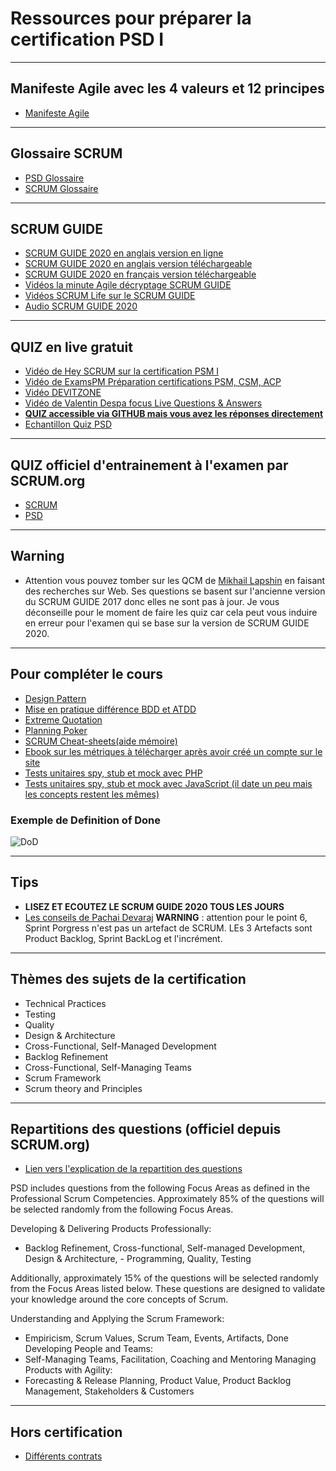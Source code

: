 # Ressources pour préparer la certification PSD I

---

## Manifeste Agile avec les 4 valeurs et 12 principes

- [Manifeste Agile](https://manifesteagile.fr/)

---

## Glossaire SCRUM

- [PSD Glossaire](https://www.scrum.org/resources/professional-scrum-developer-glossary)
- [SCRUM Glossaire](https://www.scrum.org/resources/scrum-glossary)

---

## SCRUM GUIDE

- [SCRUM GUIDE 2020 en anglais version en ligne](https://scrumguides.org/scrum-guide.html)
- [SCRUM GUIDE 2020 en anglais version téléchargeable](https://scrumguides.org/docs/scrumguide/v2020/2020-Scrum-Guide-US.pdf)
- [SCRUM GUIDE 2020 en français version téléchargeable](https://scrumguides.org/docs/scrumguide/v2020/2020-Scrum-Guide-French.pdf)
- [Vidéos la minute Agile décryptage SCRUM GUIDE](https://www.youtube.com/watch?v=53Me6CvtSKM&list=PL9Q_Ei1JWJ4f5VcugVY84ipKEOfsPvphG&index=1)
- [Vidéos SCRUM Life sur le SCRUM GUIDE](https://www.youtube.com/watch?v=hFmswldixSs)
- [Audio SCRUM GUIDE 2020](https://www.youtube.com/watch?v=G8jE3pGfGZE&pp=ugMICgJmchABGAE%3D)

---

## QUIZ en live gratuit

- [Vidéo de Hey SCRUM sur la certification PSM I](https://www.youtube.com/watch?v=pAQeEu-l8ZM)
- [Vidéo de ExamsPM Préparation certifications PSM, CSM, ACP](https://www.youtube.com/watch?v=rXANXh7HBOE)
- [Vidéo DEVITZONE](https://www.youtube.com/watch?v=cfZ782rpUFo&list=PLpRUUMt8tyHWe3gtnS1XYh2EfrCVCtf2N)
- [Vidéo de Valentin Despa focus Live Questions & Answers](https://www.youtube.com/watch?v=IhMX6loPi8Q)
- **[QUIZ accessible via GITHUB mais vous avez les réponses directement](https://github.com/Ditectrev/Professional-Scrum-Developer-I-PSD-I-Practice-Tests-Exams-Questions-Answers)**
- [Echantillon Quiz PSD](https://capeprojectmanagement.com/psd-sample/quiz_html5.html)

---

## QUIZ officiel d'entrainement à l'examen par SCRUM.org

- [SCRUM](https://www.scrum.org/open-assessments/scrum-open)
- [PSD](https://www.scrum.org/open-assessments/scrum-developer-open)

---

## Warning

- Attention vous pouvez tomber sur les QCM de [Mikhail Lapshin](https://mlapshin.com/index.php/scrum-quizzes/) en faisant des recherches sur Web. Ses questions se basent sur l'ancienne version du SCRUM GUIDE 2017 donc elles ne sont pas à jour. Je vous déconseille pour le moment de faire les quiz car cela peut vous induire en erreur pour l'examen qui se base sur la version de SCRUM GUIDE 2020.

---

## Pour compléter le cours

- [Design Pattern](https://refactoring.guru/fr/design-patterns)
- [Mise en pratique différence BDD et ATDD](https://www.youtube.com/watch?v=aebv1z80vSM)
- [Extreme Quotation](https://blog.myagilepartner.fr/index.php/2017/04/19/extreme-quotation/)
- [Planning Poker](https://www.atlassian.com/blog/platform/scrum-poker-for-agile-projects)
- [SCRUM Cheat-sheets(aide mémoire)](https://cheatography.com/vini-vivero/cheat-sheets/scrum/)
- [Ebook sur les métriques à télécharger après avoir créé un compte sur le site](https://www.coursehero.com/file/169115232/codacy-ebook-metricspdf/)
- [Tests unitaires spy, stub et mock avec PHP](https://grafikart.fr/tutoriels/phpunit-test-unit-308)
- [Tests unitaires spy, stub et mock avec JavaScript (il date un peu mais les concepts restent les mêmes)](https://www.youtube.com/watch?v=dF_zUg7uCpA)

### Exemple de Definition of Done

![DoD](https://scrumorg-website-prod.s3.amazonaws.com/drupal/inline-images/Examnple.png)

---


## Tips

- **LISEZ ET ECOUTEZ LE SCRUM GUIDE 2020 TOUS LES JOURS**
- [Les conseils de Pachai Devaraj](https://pachai-devaraj.medium.com/professional-scrum-master-i-cheat-sheet-tips-8906d51d3426)
**WARNING** : attention pour le point 6, Sprint Porgress n'est pas un artefact de SCRUM. LEs 3 Artefacts sont Product Backlog, Sprint BackLog et l'incrément.

---

## Thèmes des sujets de la certification

- Technical Practices
- Testing
- Quality
- Design & Architecture
- Cross-Functional, Self-Managed Development
- Backlog Refinement
- Cross-Functional, Self-Managing Teams
- Scrum Framework
- Scrum theory and Principles

---

## Repartitions des questions (officiel depuis SCRUM.org)

- [Lien vers l'explication de la repartition des questions](https://www.scrum.org/assessments/professional-scrum-developer-certification)


PSD includes questions from the following Focus Areas as defined in the Professional Scrum Competencies. Approximately 85% of the questions will be selected randomly from the following Focus Areas.

Developing & Delivering Products Professionally:
- Backlog Refinement, Cross-functional, Self-managed Development, Design & Architecture, - Programming, Quality, Testing

Additionally, approximately 15% of the questions will be selected randomly from the Focus Areas listed below. These questions are designed to validate your knowledge around the core concepts of Scrum.

Understanding and Applying the Scrum Framework:
- Empiricism, Scrum Values, Scrum Team, Events, Artifacts, Done
Developing People and Teams:
- Self-Managing Teams, Facilitation, Coaching and Mentoring
Managing Products with Agility:
- Forecasting & Release Planning, Product Value, Product Backlog Management, Stakeholders & Customers

---

## Hors certification

- [Différents contrats](https://fr.linkedin.com/pulse/contrats-agiles-le-casse-tete-chinois-eric-le-guillou)
